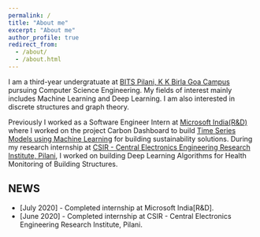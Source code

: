 ```yaml
---
permalink: /
title: "About me"
excerpt: "About me"
author_profile: true
redirect_from: 
  - /about/
  - /about.html
---
```


I am a third-year undergratuate at [BITS Pilani, K K Birla Goa Campus](https://www.bits-pilani.ac.in/goa/) pursuing Computer Science Engineering. My fields of interest mainly includes Machine Learning and Deep Learning. I am also interested in discrete structures and graph theory.

Previously I worked as a Software Engineer Intern at [Microsoft India(R&D)](https://www.microsoft.com/en-in/msidc/) where I worked on the project Carbon Dashboard to  build [Time Series Models using Machine Learning](https://vishwa27yvs.github.io//projects/) for building sustainability solutions. During my research internship at [CSIR - Central Electronics Engineering Research Institute, Pilani](https://www.ceeri.res.in/), I worked on building Deep Learning Algorithms for Health Monitoring of Building Structures. 

## NEWS
* \[July 2020\] - Completed internship at Microsoft India[R&D].
* \[June 2020\] - Completed internship at CSIR - Central Electronics Engineering Research Institute, Pilani.

